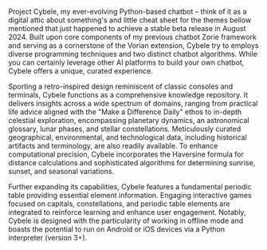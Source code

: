 Project Cybele, my ever-evolving Python-based chatbot – think of it as a digital attic about something's and little cheat sheet for the themes bellow mentioned that just happened to achieve a stable beta release in August 2024. Built upon core components of my previous chatbot Zorie framework and serving as a cornerstone of the Vorian extension, Cybele try to employs diverse programming techniques and two distinct chatbot algorithms. While you can certainly leverage other AI platforms to build your own chatbot, Cybele offers a unique, curated experience.

Sporting a retro-inspired design reminiscent of classic consoles and terminals, Cybele functions as a comprehensive knowledge repository. It delivers insights across a wide spectrum of domains, ranging from practical life advice aligned with the "Make a Difference Daily" ethos to in-depth celestial exploration, encompassing planetary dynamics, an astronomical glossary, lunar phases, and stellar constellations. Meticulously curated geographical, environmental, and technological data, including historical artifacts and terminology, are also readily available. To enhance computational precision, Cybele incorporates the Haversine formula for distance calculations and sophisticated algorithms for determining sunrise, sunset, and seasonal variations.

Further expanding its capabilities, Cybele features a fundamental periodic table providing essential element information. Engaging interactive games focused on capitals, constellations, and periodic table elements are integrated to reinforce learning and enhance user engagement. Notably, Cybele is designed with the particularity of working in offline mode and boasts the potential to run on Android or iOS devices via a Python interpreter (version 3+).
